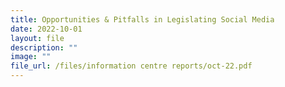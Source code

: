 ```yaml
---
title: Opportunities & Pitfalls in Legislating Social Media
date: 2022-10-01
layout: file
description: ""
image: ""
file_url: /files/information centre reports/oct-22.pdf
---
```


